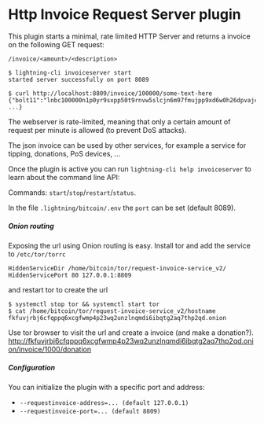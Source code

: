 # Http Invoice Request Server plugin


This plugin starts a minimal, rate limited HTTP Server and returns a invoice on the following GET request:

``/invoice/<amount>/<description>``

```
$ lightning-cli invoiceserver start
started server successfully on port 8089

$ curl http://localhost:8809/invoice/100000/some-text-here
{"bolt11":"lnbc100000n1p0yr9sxpp50t9rnvw5slcjn6m97fmujpp9xd6w0h26dpvajcv8xwhu42xk5vlqdq8vej8xcgxqyj...","expires_at":1581961350,"payment_hash":"7aca39b1d487f129eb65f277c904253374e7dd5a6859d9618733afcaa8d6a33e", ...}
```

The webserver is rate-limited, meaning that only a certain amount of request per minute is allowed (to prevent DoS attacks).

The json invoice can be used by other services, for example a service for tipping, donations, PoS devices, ...


Once the plugin is active you can run `lightning-cli help invoiceserver` to
learn about the command line API:

Commands: `start`/`stop`/`restart`/`status`.

In the file `.lightning/bitcoin/.env` the `port` can be set (default 8089).

##### Onion routing
Exposing the url using Onion routing is easy. Install tor and 
add the service to `/etc/tor/torrc`
```
HiddenServiceDir /home/bitcoin/tor/request-invoice-service_v2/
HiddenServicePort 80 127.0.0.1:8809

```
and restart tor to create the url
```
$ systemctl stop tor && systemctl start tor
$ cat /home/bitcoin/tor/request-invoice-service_v2/hostname
fkfuvjrbj6cfqppq6xcgfwmp4p23wq2unzlnqmdi6ibqtg2aq7thp2qd.onion
```

Use tor browser to visit the url and create a invoice (and make a donation?).
http://fkfuvjrbj6cfqppq6xcgfwmp4p23wq2unzlnqmdi6ibqtg2aq7thp2qd.onion/invoice/1000/donation

##### Configuration

You can initialize the plugin with a specific port and address:

- `--requestinvoice-address=... (default 127.0.0.1)`
- `--requestinvoice-port=... (default 8809)`
